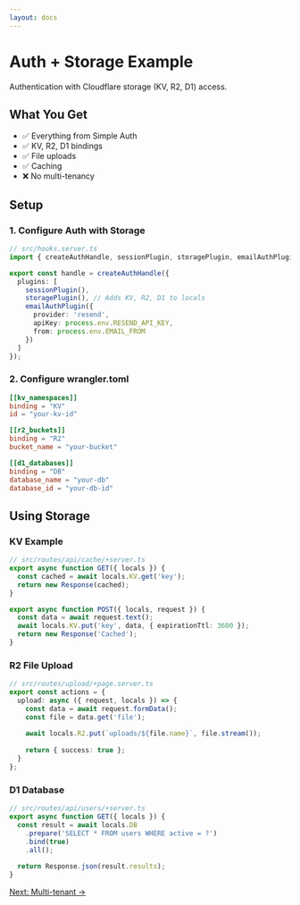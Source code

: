```yaml
---
layout: docs
---
```


# Auth + Storage Example

Authentication with Cloudflare storage (KV, R2, D1) access.

## What You Get

- ✅ Everything from Simple Auth
- ✅ KV, R2, D1 bindings
- ✅ File uploads
- ✅ Caching
- ❌ No multi-tenancy

## Setup

### 1. Configure Auth with Storage

```typescript
// src/hooks.server.ts
import { createAuthHandle, sessionPlugin, storagePlugin, emailAuthPlugin } from 'kuratchi-sdk/auth';

export const handle = createAuthHandle({
  plugins: [
    sessionPlugin(),
    storagePlugin(), // Adds KV, R2, D1 to locals
    emailAuthPlugin({
      provider: 'resend',
      apiKey: process.env.RESEND_API_KEY,
      from: process.env.EMAIL_FROM
    })
  ]
});
```

### 2. Configure wrangler.toml

```toml
[[kv_namespaces]]
binding = "KV"
id = "your-kv-id"

[[r2_buckets]]
binding = "R2"
bucket_name = "your-bucket"

[[d1_databases]]
binding = "DB"
database_name = "your-db"
database_id = "your-db-id"
```

## Using Storage

### KV Example

```typescript
// src/routes/api/cache/+server.ts
export async function GET({ locals }) {
  const cached = await locals.KV.get('key');
  return new Response(cached);
}

export async function POST({ locals, request }) {
  const data = await request.text();
  await locals.KV.put('key', data, { expirationTtl: 3600 });
  return new Response('Cached');
}
```

### R2 File Upload

```typescript
// src/routes/upload/+page.server.ts
export const actions = {
  upload: async ({ request, locals }) => {
    const data = await request.formData();
    const file = data.get('file');
    
    await locals.R2.put(`uploads/${file.name}`, file.stream());
    
    return { success: true };
  }
};
```

### D1 Database

```typescript
// src/routes/api/users/+server.ts
export async function GET({ locals }) {
  const result = await locals.DB
    .prepare('SELECT * FROM users WHERE active = ?')
    .bind(true)
    .all();
    
  return Response.json(result.results);
}
```

[Next: Multi-tenant →](/docs/auth/examples/multi-tenant)
